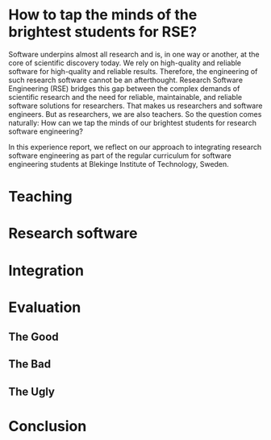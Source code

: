 # How to tap the minds of the brightest students for RSE?

Software underpins almost all research and is, in one way or another, at the core of scientific discovery today. We rely on high-quality and reliable software for high-quality and reliable results. Therefore, the engineering of such research software cannot be an afterthought. Research Software Engineering (RSE) bridges this gap between the complex demands of scientific research and the need for reliable, maintainable, and reliable software solutions for researchers. That makes us researchers and software engineers. 
But as researchers, we are also teachers. So the question comes naturally: How can we tap the minds of our brightest students for research software engineering?

In this experience report, we reflect on our approach to integrating research software engineering as part of the regular curriculum for software engineering students at Blekinge Institute of Technology, Sweden. 

# Teaching

# Research software

# Integration

# Evaluation
## The Good

## The Bad

## The Ugly

# Conclusion
